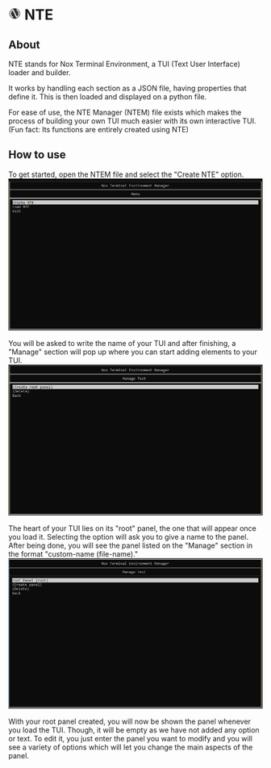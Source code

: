 # <img src="images/nte.png" alt="Logo" width="25"/> NTE

## About

NTE stands for Nox Terminal Environment, a TUI (Text User Interface) loader and builder.

It works by handling each section as a JSON file, having properties that define it. This is then loaded and displayed on a python file.

For ease of use, the NTE Manager (NTEM) file exists which makes the process of building your own TUI much easier with its own interactive TUI. (Fun fact: Its functions are entirely created using NTE)

## How to use

To get started, open the NTEM file and select the "Create NTE" option.
<img src="images/step-one.png" alt="Step 1" width="1000"/>

You will be asked to write the name of your TUI and after finishing, a "Manage" section will pop up where you can start adding elements to your TUI.
<img src="images/step-two.png" alt="Step 2" width="1000"/>

The heart of your TUI lies on its "root" panel, the one that will appear once you load it. Selecting the option will ask you to give a name to the panel. After being done, you will see the panel listed on the "Manage" section in the format "custom-name (file-name)."
<img src="images/step-three.png" alt="Step 3" width="1000"/>

With your root panel created, you will now be shown the panel whenever you load the TUI. Though, it will be empty as we have not added any option or text. To edit it, you just enter the panel you want to modify and you will see a variety of options which will let you change the main aspects of the panel.